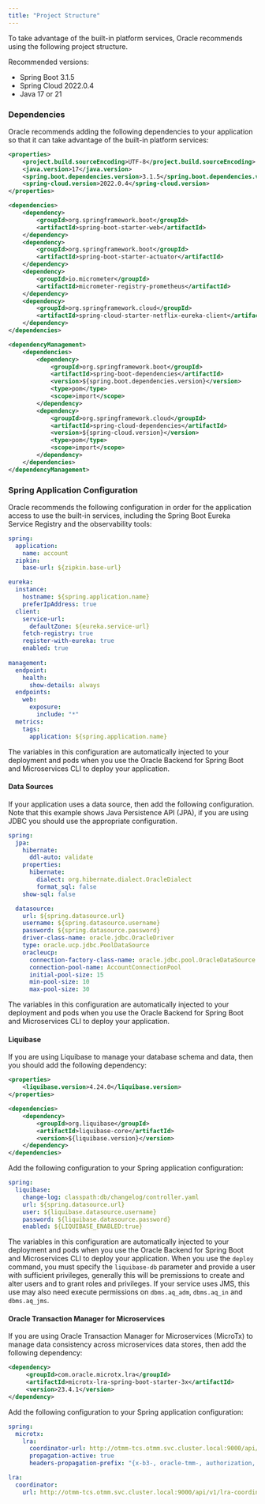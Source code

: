 ```yaml
---
title: "Project Structure"
---
```


To take advantage of the built-in platform services, Oracle recommends
using the following project structure.

Recommended versions:

* Spring Boot 3.1.5
* Spring Cloud 2022.0.4
* Java 17 or 21

### Dependencies

Oracle recommends adding the following dependencies to your application so that it
can take advantage of the built-in platform services:

```xml
<properties>
    <project.build.sourceEncoding>UTF-8</project.build.sourceEncoding>
    <java.version>17</java.version>
    <spring.boot.dependencies.version>3.1.5</spring.boot.dependencies.version>
    <spring-cloud.version>2022.0.4</spring-cloud.version>
</properties>

<dependencies>
    <dependency>
        <groupId>org.springframework.boot</groupId>
        <artifactId>spring-boot-starter-web</artifactId>
    </dependency>
    <dependency>
        <groupId>org.springframework.boot</groupId>
        <artifactId>spring-boot-starter-actuator</artifactId>
    </dependency>
    <dependency>
        <groupId>io.micrometer</groupId>
        <artifactId>micrometer-registry-prometheus</artifactId>
    </dependency>
    <dependency>
        <groupId>org.springframework.cloud</groupId>
        <artifactId>spring-cloud-starter-netflix-eureka-client</artifactId>
    </dependency>
</dependencies>

<dependencyManagement>
    <dependencies>
        <dependency>
            <groupId>org.springframework.boot</groupId>
            <artifactId>spring-boot-dependencies</artifactId>
            <version>${spring.boot.dependencies.version}</version>
            <type>pom</type>
            <scope>import</scope>
        </dependency>
        <dependency>
            <groupId>org.springframework.cloud</groupId>
            <artifactId>spring-cloud-dependencies</artifactId>
            <version>${spring-cloud.version}</version>
            <type>pom</type>
            <scope>import</scope>
        </dependency>
    </dependencies>
</dependencyManagement>    
```

### Spring Application Configuration

Oracle recommends the following configuration in order for the application access to
use the built-in services, including the Spring Boot Eureka Service Registry and the
observability tools:

```yaml
spring:
  application:
    name: account
  zipkin:
    base-url: ${zipkin.base-url}

eureka:
  instance:
    hostname: ${spring.application.name}
    preferIpAddress: true
  client:
    service-url:
      defaultZone: ${eureka.service-url}
    fetch-registry: true
    register-with-eureka: true
    enabled: true
    
management:
  endpoint:
    health:
      show-details: always
  endpoints:
    web:
      exposure:
        include: "*"
  metrics:
    tags:
      application: ${spring.application.name}
```

The variables in this configuration are automatically injected to your deployment
and pods when you use the Oracle Backend for Spring Boot and Microservices CLI to deploy your application. 

#### Data Sources

If your application uses a data source, then add the following configuration.  Note that this
example shows Java Persistence API (JPA), if you are using JDBC you should use the appropriate configuration.

```yaml
spring:
  jpa:
    hibernate:
      ddl-auto: validate
    properties:
      hibernate:
        dialect: org.hibernate.dialect.OracleDialect
        format_sql: false
    show-sql: false

  datasource:
    url: ${spring.datasource.url}
    username: ${spring.datasource.username}
    password: ${spring.datasource.password}
    driver-class-name: oracle.jdbc.OracleDriver
    type: oracle.ucp.jdbc.PoolDataSource
    oracleucp:
      connection-factory-class-name: oracle.jdbc.pool.OracleDataSource
      connection-pool-name: AccountConnectionPool
      initial-pool-size: 15
      min-pool-size: 10
      max-pool-size: 30
```

The variables in this configuration are automatically injected to your deployment
and pods when you use the Oracle Backend for Spring Boot and Microservices CLI to deploy your application. 

#### Liquibase

If you are using Liquibase to manage your database schema and data, then you should
add the following dependency:

```xml
<properties>
    <liquibase.version>4.24.0</liquibase.version>
</properties>

<dependencies>
    <dependency>
        <groupId>org.liquibase</groupId>
        <artifactId>liquibase-core</artifactId>
        <version>${liquibase.version}</version>
    </dependency>
</dependencies>
```

Add the following configuration to your Spring application configuration:

```yaml
spring:  
  liquibase:
    change-log: classpath:db/changelog/controller.yaml
    url: ${spring.datasource.url}
    user: ${liquibase.datasource.username}
    password: ${liquibase.datasource.password}
    enabled: ${LIQUIBASE_ENABLED:true}
```

The variables in this configuration are automatically injected to your deployment
and pods when you use the Oracle Backend for Spring Boot and Microservices CLI to deploy your application. 
When you use the `deploy` command, you must specify the `liquibase-db` parameter and
provide a user with sufficient privileges, generally this will be premissions to create and alter
users and to grant roles and privileges.  If your service uses JMS, this use may also
need execute permissions on `dbms.aq_adm`, `dbms.aq_in` and `dbms.aq_jms`.


#### Oracle Transaction Manager for Microservices

If you are using Oracle Transaction Manager for Microservices (MicroTx) to manage
data consistency across microservices data stores, then add the following
dependency:

```xml
<dependency>
     <groupId>com.oracle.microtx.lra</groupId>
     <artifactId>microtx-lra-spring-boot-starter-3x</artifactId>
     <version>23.4.1</version>
</dependency>
```

Add the following configuration to your Spring application configuration:

```yaml
spring:
  microtx:
    lra:
      coordinator-url: http://otmm-tcs.otmm.svc.cluster.local:9000/api/v1/lra-coordinator
      propagation-active: true
      headers-propagation-prefix: "{x-b3-, oracle-tmm-, authorization, refresh-}"   

lra:
  coordinator:
    url: http://otmm-tcs.otmm.svc.cluster.local:9000/api/v1/lra-coordinator
```